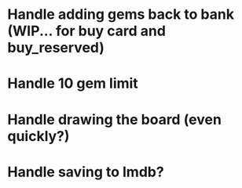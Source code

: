 # Handle adding gems back to bank (WIP... for buy card and buy_reserved)
# Handle 10 gem limit
# Handle drawing the board (even quickly?)
# Handle saving to lmdb?
